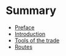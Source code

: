 # Summary

<!-- prettier-ignore -->
- [Preface](README.md)
- [Introduction](doc/introduction.md)
- [Tools of the trade](doc/tools.md)
- [Routes](doc/routes.md)
